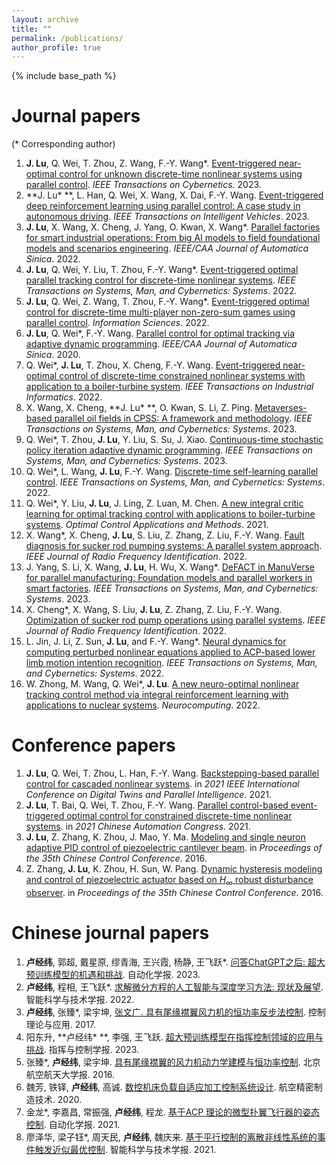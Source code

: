 ```yaml
---
layout: archive
title: ""
permalink: /publications/
author_profile: true
---
```


{% include base_path %}

Journal papers 
======
(* Corresponding author)
1. **J. Lu**, Q. Wei, T. Zhou, Z. Wang, F.-Y. Wang\*. [Event-triggered near-optimal control for unknown discrete-time nonlinear systems using parallel control](https://ieeexplore.ieee.org/abstract/document/9770467). *IEEE Transactions on Cybernetics*. 2023.
2. **J. Lu\* **, L. Han, Q. Wei, X. Wang, X. Dai, F.-Y. Wang. [Event-triggered deep reinforcement learning using parallel control: A case study in autonomous driving](https://ieeexplore.ieee.org/document/10081497). *IEEE Transactions on Intelligent Vehicles*. 2023.
3. **J. Lu**, X. Wang, X. Cheng, J. Yang, O. Kwan, X. Wang\*. [Parallel factories for smart industrial operations: From big AI models to field foundational models and scenarios engineering](https://ieeexplore.ieee.org/abstract/document/9970438). *IEEE/CAA Journal of Automatica Sinica*. 2022.
4. **J. Lu**, Q. Wei, Y. Liu, T. Zhou, F.-Y. Wang\*. [Event-triggered optimal parallel tracking control for discrete-time nonlinear systems](https://ieeexplore.ieee.org/abstract/document/9416988). *IEEE Transactions on Systems, Man, and Cybernetics: Systems*. 2022.
5. **J. Lu**, Q. Wei, Z. Wang, T. Zhou, F.-Y. Wang\*. [Event-triggered optimal control for discrete-time multi-player non-zero-sum games using parallel control](https://www.sciencedirect.com/science/article/abs/pii/S0020025521010975). *Information Sciences*. 2022.
6. **J. Lu**, Q. Wei\*, F.-Y. Wang. [Parallel control for optimal tracking via adaptive dynamic programming](https://ieeexplore.ieee.org/abstract/document/9239112). *IEEE/CAA Journal of Automatica Sinica*. 2020.
7. Q. Wei\*, **J. Lu**, T. Zhou, X. Cheng, F.-Y. Wang. [Event-triggered near-optimal control of discrete-time constrained nonlinear systems with application to a boiler-turbine system](https://ieeexplore.ieee.org/abstract/document/9551775). *IEEE Transactions on Industrial Informatics*. 2022.
8. X. Wang, X. Cheng, **J. Lu\* **, O. Kwan, S. Li, Z. Ping. [Metaverses-based parallel oil fields in CPSS: A framework and methodology](https://ieeexplore.ieee.org/abstract/document/9997139). *IEEE Transactions on Systems, Man, and Cybernetics: Systems*. 2023.
9. Q. Wei\*, T. Zhou, **J. Lu**, Y. Liu, S. Su, J. Xiao. [Continuous-time stochastic policy iteration adaptive dynamic programming](https://ieeexplore.ieee.org/abstract/document/10168821). *IEEE Transactions on Systems, Man, and Cybernetics: Systems*. 2023.
10. Q. Wei\*, L. Wang, **J. Lu**, F.-Y. Wang. [Discrete-time self-learning parallel control](https://ieeexplore.ieee.org/abstract/document/9112237). *IEEE Transactions on Systems, Man, and Cybernetics: Systems*. 2022.
11. Q. Wei\*, Y. Liu, **J. Lu**, J. Ling, Z. Luan, M. Chen. [A new integral critic learning for optimal tracking control with applications to boiler-turbine systems](https://onlinelibrary.wiley.com/doi/abs/10.1002/oca.2792). *Optimal Control Applications and Methods*. 2021.
12. X. Wang\*, X. Cheng, **J. Lu**, S. Liu, Z. Zhang, Z. Liu, F.-Y. Wang. [Fault diagnosis for sucker rod pumping systems: A parallel system approach](https://ieeexplore.ieee.org/abstract/document/9912373). *IEEE Journal of Radio Frequency Identification*. 2022.
13. J. Yang, S. Li, X. Wang, **J. Lu**, H. Wu, X. Wang\*. [DeFACT in ManuVerse for parallel manufacturing: Foundation models and parallel workers in smart factories](https://ieeexplore.ieee.org/abstract/document/10004441). *IEEE Transactions on Systems, Man, and Cybernetics: Systems*. 2023.
14. X. Cheng\*, X. Wang, S. Liu, **J. Lu**, Z. Zhang, Z. Liu, F.-Y. Wang. [Optimization of sucker rod pump operations using parallel systems](https://ieeexplore.ieee.org/abstract/document/9940198). *IEEE Journal of Radio Frequency Identification*. 2022.
15. L. Jin, J. Li, Z. Sun, **J. Lu**, and F.-Y. Wang\*. [Neural dynamics for computing perturbed nonlinear equations applied to ACP-based lower limb motion intention recognition](https://ieeexplore.ieee.org/abstract/document/9557756). *IEEE Transactions on Systems, Man, and Cybernetics: Systems*. 2022.
16. W. Zhong, M. Wang, Q. Wei\*, **J. Lu**. [A new neuro-optimal nonlinear tracking control method via integral reinforcement learning with applications to nuclear systems](https://www.sciencedirect.com/science/article/abs/pii/S0925231222000558). *Neurocomputing*. 2022.

Conference papers
======
1. **J. Lu**, Q. Wei, T. Zhou, L. Han, F.-Y. Wang. [Backstepping-based parallel control for cascaded nonlinear systems](https://ieeexplore.ieee.org/abstract/document/9540126). in *2021 IEEE International Conference on Digital Twins and Parallel Intelligence*. 2021.
2. **J. Lu**, T. Bai, Q. Wei, T. Zhou, F.-Y. Wang. [Parallel control-based event-triggered optimal control for constrained discrete-time nonlinear systems](https://ieeexplore.ieee.org/abstract/document/9728210). in *2021 Chinese Automation Congress*. 2021.
3. **J. Lu**, Z. Zhang, K. Zhou, J. Mao, Y. Ma. [Modeling and single neuron adaptive PID control of piezoelectric cantilever beam](https://ieeexplore.ieee.org/abstract/document/7553210). in *Proceedings of the 35th Chinese Control Conference*. 2016.
4. Z. Zhang, **J. Lu**, K. Zhou, H. Sun, W. Pang. [Dynamic hysteresis modeling and control of piezoelectric actuator based on $H_{\infty}$ robust disturbance observer](https://ieeexplore.ieee.org/abstract/document/7553200). in *Proceedings of the 35th Chinese Control Conference*. 2016.

Chinese journal papers
=====
1. **卢经纬**, 郭超, 戴星原, 缪青海, 王兴霞, 杨静, 王飞跃\*. [问答ChatGPT之后: 超大预训练模型的机遇和挑战](http://www.aas.net.cn/article/zdhxb/2023/4/705). 自动化学报. 2023.
2. **卢经纬**, 程相, 王飞跃\*. [求解微分方程的人工智能与深度学习方法: 现状及展望](https://www.infocomm-journal.com/znkx/EN/10.11959/j.issn.2096-6652.202255). 智能科学与技术学报. 2022.
3. **卢经纬**, 张臻\*, 梁宇坤, [张文广. 具有尾缘襟翼风力机的恒功率反步法控制](http://jcta.alljournals.ac.cn/cta_cn/ch/reader/view_abstract.aspx?file_no=CCTA160254&flag=1). 控制理论与应用. 2017.
4. 阳东升, **卢经纬\* **, 李强, 王飞跃. [超大预训练模型在指挥控制领域的应用与挑战](https://kns.cnki.net/kcms2/article/abstract?v=Eo9-C_M6tLlxVyG2piPk-7mkKRkWs2BrJYXr6hKi8GKAfKfw0FLDIHYUvj9a8bXBVJc2H79PQ8vIG_cZj_Ir-Wh2PnHmjP9-d7B16J2iOgZeRfX2cuivYSxnHuGCJJci0GU_MZPdMx_IT7ePLthsWQ==&uniplatform=NZKPT&language=CHS). 指挥与控制学报. 2023.
5. 张臻\*, **卢经纬**, 梁宇坤. [具有尾缘襟翼的风力机动力学建模与恒功率控制](http://html.rhhz.net/BJHKHTDXXBZRB/20170307.htm). 北京航空航天大学报. 2016.
6. 魏芳, 铁铎, **卢经纬**, 高诚. [数控机床负载自适应加工控制系统设计](https://kns.cnki.net/kcms2/article/abstract?v=Eo9-C_M6tLkw6xXMy-diVIMzXqqXjVSczEH2VMPlTaUnuBy7MuZUNp1-KBEkprFisrhPFFUgjL5_nEsJzwAr4DYrdxwMWGBrAKnnZzBHxNXwSWKt7GX0qCoTKK1hCjeR4cPqphtc8ksixo53Y2-q9w==&uniplatform=NZKPT&language=CHS). 航空精密制造技术. 2020.
7. 金龙\*, 李嘉昌, 常振强, **卢经纬**, 程龙. [基于ACP 理论的微型扑翼飞行器的姿态控制](http://www.aas.net.cn/article/doi/10.16383/j.aas.c210646). 自动化学报. 2021.
8. 廖泽华, 梁子钰\*, 周天民, **卢经纬**, 魏庆来. [基于平行控制的离散非线性系统的事件触发近似最优控制](https://www.infocomm-journal.com/znkx/CN/10.11959/j.issn.2096-6652.202142). 智能科学与技术学报. 2021.







